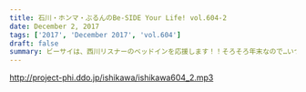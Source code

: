 ```yaml
---
title: 石川・ホンマ・ぶるんのBe-SIDE Your Life! vol.604-2
date: December 2, 2017
tags: ['2017', 'December 2017', 'vol.604']
draft: false
summary: ビーサイは、西川リスナーのベッドインを応援します！！そろそろ年末なので…いつものアレ募集します！MIURA
---
```


http://project-phi.ddo.jp/ishikawa/ishikawa604_2.mp3